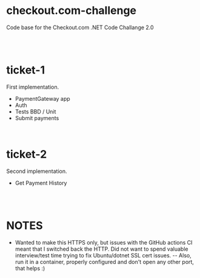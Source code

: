 # checkout.com-challenge
Code base for the Checkout.com .NET Code Challange 2.0


<br />
<br />

# ticket-1
First implementation.  
- PaymentGateway app
- Auth
- Tests BBD / Unit
- Submit payments

<br />

# ticket-2
Second implementation.
- Get Payment History




<br />
<br />

# NOTES
- Wanted to make this HTTPS only, but issues with the GitHub actions CI meant that I switched back the HTTP. Did not want to spend valuable interview/test time trying to fix Ubuntu/dotnet SSL cert issues.
-- Also, run it in a container, properly configured and don't open any other port, that helps :)